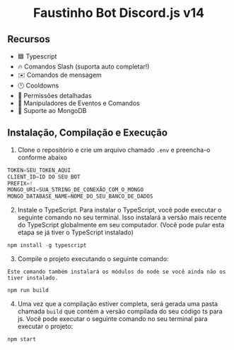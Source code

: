 <h1 style="text-align:center;">Faustinho Bot Discord.js v14</h1>

## Recursos

- 🟦 Typescript
- 🔥 Comandos Slash (suporta auto completar!)
- ✉️ Comandos de mensagem
- 🕛 Cooldowns
- 🏴 Permissões detalhadas
- 💪 Manipuladores de Eventos e Comandos
- 🍃 Suporte ao MongoDB

## Instalação, Compilação e Execução

1. Clone o repositório e crie um arquivo chamado `.env` e preencha-o conforme abaixo

```js
TOKEN=SEU_TOKEN_AQUI
CLIENT_ID=ID DO SEU BOT
PREFIX=!
MONGO_URI=SUA_STRING_DE_CONEXÃO_COM_O_MONGO
MONGO_DATABASE_NAME=NOME_DO_SEU_BANCO_DE_DADOS
```

2. Instale o TypeScript. Para instalar o TypeScript, você pode executar o seguinte comando no seu terminal. Isso instalará a versão mais recente do TypeScript globalmente em seu computador. (Você pode pular esta etapa se já tiver o TypeScript instalado)

```ts
npm install -g typescript
```

3. Compile o projeto executando o seguinte comando:

`Este comando também instalará os módulos do node se você ainda não os tiver instalado.`

```js
npm run build
```

4. Uma vez que a compilação estiver completa, será gerada uma pasta chamada `build` que contém a versão compilada do seu código ts para js. Você pode executar o seguinte comando no seu terminal para executar o projeto:

```js
npm start
```
